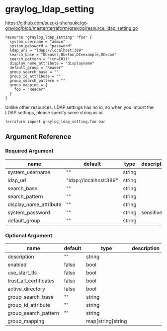 # graylog_ldap_setting

https://github.com/suzuki-shunsuke/go-graylog/blob/master/terraform/graylog/resource_ldap_setting.go

```hcl
resource "graylog_ldap_setting" "foo" {
  system_username = "admin"
  system_password = "password"
  ldap_uri = "ldap://localhost:389"
  search_base = "OU=user,OU=foo,DC=example,DC=com"
  search_pattern = "(cn={0})"
  display_name_attribute = "displayname"
  default_group = "Reader"
  group_search_base = ""
  group_id_attribute = ""
  group_search_pattern = ""
  group_mapping = {
    foo = "Reader"
  }
}
```

Unlike other resources, LDAP settings has no id,
so when you import the LDAP settings, please specify some string as id.

```
terraform import graylog_ldap_setting.foo bar
```

## Argument Reference

### Required Argument

name | default | type | description
--- | --- | --- | ---
system_username | "" | string |
ldap_uri | "ldap://localhost:389" | string |
search_base | "" | string |
search_pattern | "" | string |
display_name_attribute | "" | string |
system_password | "" | string | sensitive
default_group | "" | string |

### Optional Argument

name | default | type | description
--- | --- | --- | ---
description | "" | string |
enabled | false | bool |
use_start_tls | false | bool |
trust_all_certificates | false | bool |
active_directory | false | bool |
group_search_base | "" | string |
group_id_attribute | "" | string |
group_search_pattern | "" | string |
group_mapping | | map[string]string |
